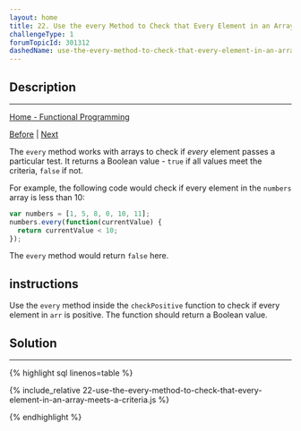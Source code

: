 ```yaml
---
layout: home
title: 22. Use the every Method to Check that Every Element in an Array Meets a Criteria
challengeType: 1
forumTopicId: 301312
dashedName: use-the-every-method-to-check-that-every-element-in-an-array-meets-a-criteria
---
```


<div class="row">
<div class="columnStmt" markdown="1">

## Description
------

[Home - Functional Programming](../functional-programming/README.md)

[Before](./21-apply-functional-programming-to-convert-strings-to-url-slugs.md)  | [Next](./23-use-the-some-method-to-check-that-any-elements-in-an-array-meet-a-criteria.md) 

The `every` method works with arrays to check if *every* element passes a particular test. It returns a Boolean value - `true` if all values meet the criteria, `false` if not.

For example, the following code would check if every element in the `numbers` array is less than 10:

```js
var numbers = [1, 5, 8, 0, 10, 11];
numbers.every(function(currentValue) {
  return currentValue < 10;
});
```

The `every` method would return `false` here.

##  instructions 

Use the `every` method inside the `checkPositive` function to check if every element in `arr` is positive. The function should return a Boolean value.

</div>
<div class="columnSol" markdown="1">

## Solution
------

{% highlight sql linenos=table %}

{% include_relative 22-use-the-every-method-to-check-that-every-element-in-an-array-meets-a-criteria.js %}

{% endhighlight %}

</div>
</div>


